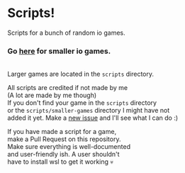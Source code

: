 # Scripts!
Scripts for a bunch of random io games.
### Go [here](smaller-games) for smaller io games. 
<br> Larger games are located in the `scripts` directory.

All scripts are credited if not made by me
<br> (A lot are made by me though)
<br> If you don't find your game in the `scripts` directory 
<br> or the `scripts/smaller-games` directory I might have not
<br> added it yet. Make a [new issue](https://github.com/cat2d2/florr.io/issues/new) and I'll see what I can do :)

If you have made a script for a game, 
<br> make a Pull Request on this repository.
<br> Make sure everything is well-documented
<br> and user-friendly ish. A user shouldn't
<br> have to install wsl to get it working 💀

